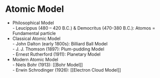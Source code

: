# Atomic Model

- Philosophical Model  
         - Leucippus (480 – 420 B.C.) & Democritus (470-380 B.C.): Atomos = Fundamental particle
- Classical Atomic Model  
         - John Dalton (early 1800s): Billiard Ball Model  
         - J. J. Thomson (1897): Plum-pudding Model  
         - Ernest Rutherford (1911): Planetary Model
- Modern Atomic Model  
         - Niels Bohr (1913): [[Bohr Model]]  
         - Erwin Schrodinger (1926): [[Electron Cloud Model]]

